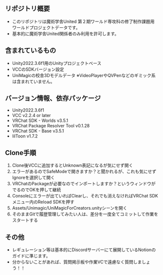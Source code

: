 ## リポジトリ概要
- このリポジトリは魔術学舎United 第２期ワールド専攻科の修了制作課題用ワールドプロジェクトデータです。
- 基本的に魔術学舎United関係者のみ利用を許可します。

## 含まれているもの
- Unity2022.3.6f1用のUnityプロジェクトベース
- VCCのSDKバージョン設定
- UniMagicの校舎3Dモデルデータ
※VideoPlayerやQVPenなどのギミック系は含まれていません。

## バージョン情報、依存パッケージ
- Unity2022.3.6f1
- VCC v2.2.4 or later
- VRChat SDK - Worlds v3.5.1
- VRChat Package Resolver Tool v0.1.28
- VRChat SDK - Base v3.5.1
- lilToon v1.7.2

## Clone手順
1. Clone後VCCに追加するとUnknown表記になるが気にせず開く
2. エラーがあるのでSafeModeで開きますか？と聞かれるが、これも気にせずIgnoreを選択して開く
3. VRChatのPackageが必要なのでインポートしますか？というウィンドウがでるのでOKを押して継続
4. Consoleにエラーが出ていればClearし、それでも消えなければVRChat SDKメニュー内のReload SDKを押す
5. Assets/Unimagic/UniMagicForCreators.unityシーンを開く
6. そのままGitで履歴管理してみたい人は、差分を一度全てコミットして作業をスタートする 

## その他
- レギュレーション等は基本的にDiscordサーバーにて展開しているNotionのガイドに準じます。
- 分からないことがあれば、質問掲示板や作業VCで遠慮なく質問しましょう！！